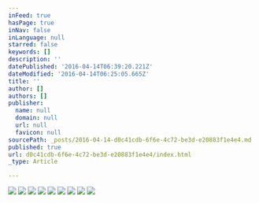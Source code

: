 ```yaml
---
inFeed: true
hasPage: true
inNav: false
inLanguage: null
starred: false
keywords: []
description: ''
datePublished: '2016-04-14T06:39:20.221Z'
dateModified: '2016-04-14T06:25:05.665Z'
title: ''
author: []
authors: []
publisher:
  name: null
  domain: null
  url: null
  favicon: null
sourcePath: _posts/2016-04-14-d0c41cdb-6f6e-4c72-be3d-e20883f1e4e4.md
published: true
url: d0c41cdb-6f6e-4c72-be3d-e20883f1e4e4/index.html
_type: Article

---
```

![](https://the-grid-user-content.s3-us-west-2.amazonaws.com/cd9efd33-3cfb-4fae-91d0-8de51e7e846d.jpg)
![](https://the-grid-user-content.s3-us-west-2.amazonaws.com/f1a3b59a-b433-4510-af02-de0c28e43bca.jpg)
![](https://the-grid-user-content.s3-us-west-2.amazonaws.com/01b3258c-dd9d-4f42-90f7-67c50b5820aa.jpg)
![](https://the-grid-user-content.s3-us-west-2.amazonaws.com/c3838069-443e-43e9-a9d9-661c6a25e897.jpg)
![](https://the-grid-user-content.s3-us-west-2.amazonaws.com/a9db8841-365a-4423-ba3f-bbca3af50871.jpg)
![](https://the-grid-user-content.s3-us-west-2.amazonaws.com/bf1da6b3-cf8c-4da6-a7ea-2399c1dbd0cc.jpg)
![](https://the-grid-user-content.s3-us-west-2.amazonaws.com/d3477995-0380-4553-84bd-f05da3c9a165.jpg)
![](https://the-grid-user-content.s3-us-west-2.amazonaws.com/67027187-8bab-466c-b40e-cd3745fa2c7a.jpg)
![](https://the-grid-user-content.s3-us-west-2.amazonaws.com/af87d4d2-e9a0-4119-bab4-ade8e2d217eb.jpg)